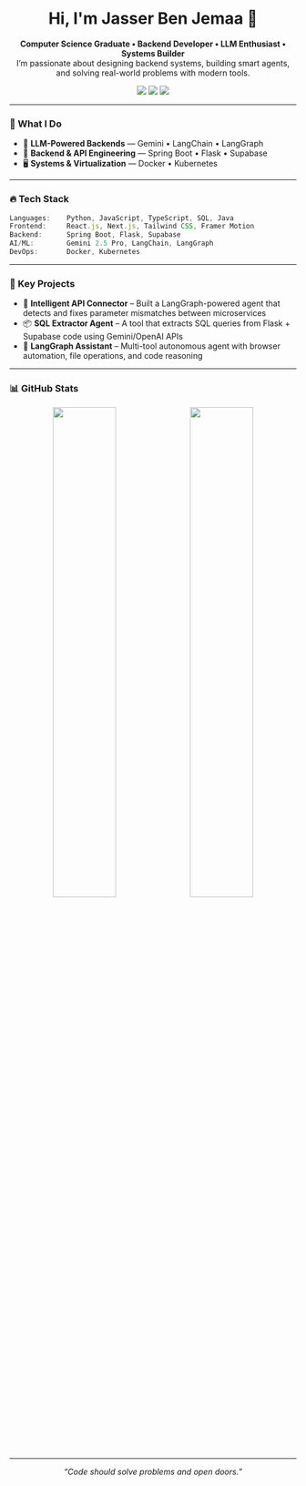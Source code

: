 <h1 align="center">Hi, I'm Jasser Ben Jemaa 👋</h1>

<p align="center">
  <b>Computer Science Graduate • Backend Developer • LLM Enthusiast • Systems Builder</b><br>
  I’m passionate about designing backend systems, building smart agents, and solving real-world problems with modern tools.
</p>

<p align="center">
  <a href="mailto:jasser.ben.joma@gmail.com"><img src="https://img.shields.io/badge/Email-jasser.ben.joma@gmail.com-informational?style=for-the-badge&logo=gmail&logoColor=white"/></a>
  <a href="https://www.linkedin.com/in/jasser-ben-jomaa-910468310/" target="_blank"><img src="https://img.shields.io/badge/LinkedIn-%230077B5.svg?style=for-the-badge&logo=linkedin&logoColor=white"/></a>
  <a href="https://github.com/jasserbenjemaa" target="_blank"><img src="https://img.shields.io/badge/GitHub-jasserbenjemaa-black?style=for-the-badge&logo=github&logoColor=white"/></a>
</p>

---

### 🧠 What I Do

- 🤖 **LLM-Powered Backends** — Gemini  • LangChain • LangGraph
- 🔌 **Backend & API Engineering** — Spring Boot • Flask • Supabase 
- 🖥️ **Systems & Virtualization** — Docker • Kubernetes

---

### 🔥 Tech Stack

```ts
Languages:    Python, JavaScript, TypeScript, SQL, Java  
Frontend:     React.js, Next.js, Tailwind CSS, Framer Motion  
Backend:      Spring Boot, Flask, Supabase  
AI/ML:        Gemini 2.5 Pro, LangChain, LangGraph  
DevOps:       Docker, Kubernetes
```

---



### 🚀 Key Projects

- 🤖 **Intelligent API Connector** – Built a LangGraph-powered agent that detects and fixes parameter mismatches between microservices  
- 📦 **SQL Extractor Agent** – A tool that extracts SQL queries from Flask + Supabase code using Gemini/OpenAI APIs  
- 🧠 **LangGraph Assistant** – Multi-tool autonomous agent with browser automation, file operations, and code reasoning

---

### 📊 GitHub Stats

<p align="center">
  <img src="https://github-readme-stats.vercel.app/api?username=jasserbenjemaa&show_icons=true&theme=tokyonight" width="47%" />
  <img src="https://github-readme-stats.vercel.app/api/top-langs/?username=jasserbenjemaa&layout=compact" width="47%" />
</p>

---

<p align="center"><em>“Code should solve problems and open doors.”</em></p>
